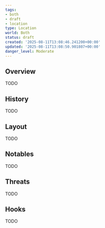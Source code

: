 ```yaml
---
tags:
- both
- draft
- location
type: Location
world: Both
status: draft
created: '2025-08-11T13:08:46.241200+00:00'
updated: '2025-08-11T13:08:50.901807+00:00'
danger_level: Moderate
---
```



## Overview

TODO
## History

TODO
## Layout

TODO
## Notables

TODO
## Threats

TODO
## Hooks

TODO
